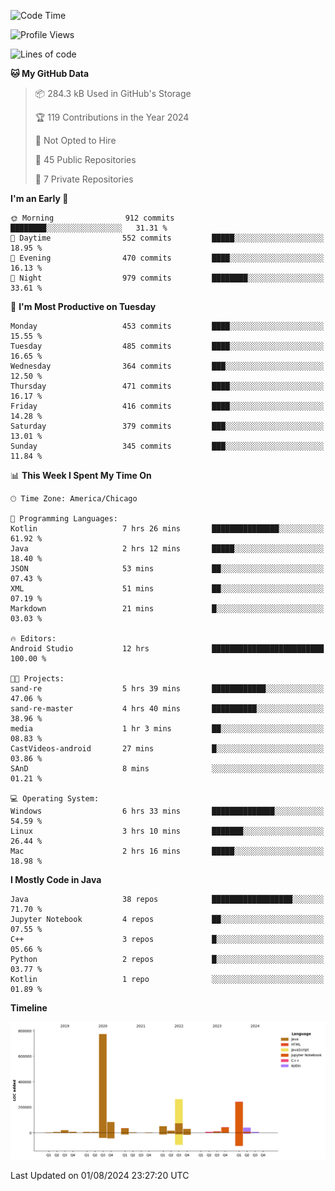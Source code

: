 <!--START_SECTION:waka-->
![Code Time](http://img.shields.io/badge/Code%20Time-510%20hrs%205%20mins-blue)

![Profile Views](http://img.shields.io/badge/Profile%20Views-26-blue)

![Lines of code](https://img.shields.io/badge/From%20Hello%20World%20I%27ve%20Written-1.7%20million%20lines%20of%20code-blue)

**🐱 My GitHub Data** 

> 📦 284.3 kB Used in GitHub's Storage 
 > 
> 🏆 119 Contributions in the Year 2024
 > 
> 🚫 Not Opted to Hire
 > 
> 📜 45 Public Repositories 
 > 
> 🔑 7 Private Repositories 
 > 
**I'm an Early 🐤** 

```text
🌞 Morning                912 commits         ████████░░░░░░░░░░░░░░░░░   31.31 % 
🌆 Daytime                552 commits         █████░░░░░░░░░░░░░░░░░░░░   18.95 % 
🌃 Evening                470 commits         ████░░░░░░░░░░░░░░░░░░░░░   16.13 % 
🌙 Night                  979 commits         ████████░░░░░░░░░░░░░░░░░   33.61 % 
```
📅 **I'm Most Productive on Tuesday** 

```text
Monday                   453 commits         ████░░░░░░░░░░░░░░░░░░░░░   15.55 % 
Tuesday                  485 commits         ████░░░░░░░░░░░░░░░░░░░░░   16.65 % 
Wednesday                364 commits         ███░░░░░░░░░░░░░░░░░░░░░░   12.50 % 
Thursday                 471 commits         ████░░░░░░░░░░░░░░░░░░░░░   16.17 % 
Friday                   416 commits         ████░░░░░░░░░░░░░░░░░░░░░   14.28 % 
Saturday                 379 commits         ███░░░░░░░░░░░░░░░░░░░░░░   13.01 % 
Sunday                   345 commits         ███░░░░░░░░░░░░░░░░░░░░░░   11.84 % 
```


📊 **This Week I Spent My Time On** 

```text
🕑︎ Time Zone: America/Chicago

💬 Programming Languages: 
Kotlin                   7 hrs 26 mins       ███████████████░░░░░░░░░░   61.92 % 
Java                     2 hrs 12 mins       █████░░░░░░░░░░░░░░░░░░░░   18.40 % 
JSON                     53 mins             ██░░░░░░░░░░░░░░░░░░░░░░░   07.43 % 
XML                      51 mins             ██░░░░░░░░░░░░░░░░░░░░░░░   07.19 % 
Markdown                 21 mins             █░░░░░░░░░░░░░░░░░░░░░░░░   03.03 % 

🔥 Editors: 
Android Studio           12 hrs              █████████████████████████   100.00 % 

🐱‍💻 Projects: 
sand-re                  5 hrs 39 mins       ████████████░░░░░░░░░░░░░   47.06 % 
sand-re-master           4 hrs 40 mins       ██████████░░░░░░░░░░░░░░░   38.96 % 
media                    1 hr 3 mins         ██░░░░░░░░░░░░░░░░░░░░░░░   08.83 % 
CastVideos-android       27 mins             █░░░░░░░░░░░░░░░░░░░░░░░░   03.86 % 
SAnD                     8 mins              ░░░░░░░░░░░░░░░░░░░░░░░░░   01.21 % 

💻 Operating System: 
Windows                  6 hrs 33 mins       ██████████████░░░░░░░░░░░   54.59 % 
Linux                    3 hrs 10 mins       ███████░░░░░░░░░░░░░░░░░░   26.44 % 
Mac                      2 hrs 16 mins       █████░░░░░░░░░░░░░░░░░░░░   18.98 % 
```

**I Mostly Code in Java** 

```text
Java                     38 repos            ██████████████████░░░░░░░   71.70 % 
Jupyter Notebook         4 repos             ██░░░░░░░░░░░░░░░░░░░░░░░   07.55 % 
C++                      3 repos             █░░░░░░░░░░░░░░░░░░░░░░░░   05.66 % 
Python                   2 repos             █░░░░░░░░░░░░░░░░░░░░░░░░   03.77 % 
Kotlin                   1 repo              ░░░░░░░░░░░░░░░░░░░░░░░░░   01.89 % 
```



**Timeline**

![Lines of Code chart](https://raw.githubusercontent.com/phanijsp/phanijsp/main/assets/bar_graph.png)


 Last Updated on 01/08/2024 23:27:20 UTC
<!--END_SECTION:waka-->
